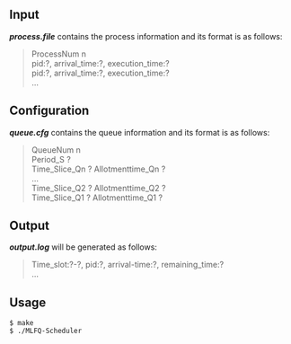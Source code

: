 ## Input
***process.file*** contains the process information and its format is as follows:
> ProcessNum n  
> pid:?, arrival_time:?, execution_time:?  
> pid:?, arrival_time:?, execution_time:?  
> ...

## Configuration
***queue.cfg*** contains the queue information and its format is as follows:
> QueueNum n  
> Period_S ?  
> Time_Slice_Qn ? Allotmenttime_Qn ?  
> ...  
> Time_Slice_Q2 ? Allotmenttime_Q2 ?  
> Time_Slice_Q1 ? Allotmenttime_Q1 ?

## Output
***output.log*** will be generated as follows:
> Time_slot:?-?, pid:?, arrival-time:?, remaining_time:?  
> ...

## Usage
`$ make`  
`$ ./MLFQ-Scheduler`
